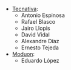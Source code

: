 - [Tecnativa](https://www.tecnativa.com):
  - Antonio Espinosa
  - Rafael Blasco
  - Jairo Llopis
  - David Vidal
  - Alexandre Díaz
  - Ernesto Tejeda
- [Moduon](https://www.moduon.es/):
  - Eduardo López
